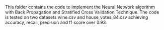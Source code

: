 This folder contains the code to implement the Neural Network algorithm with Back Propagation and Stratified Cross Validation Technique. The code is tested on two datasets wine.csv and house_votes_84.csv achieving accuracy, recall, precision and f1 score over 0.93.
